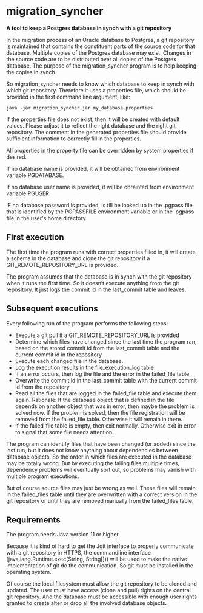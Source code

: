# migration_syncher
**A tool to keep a Postgres database in synch with a git repository**

In the migration process of an Oracle database to Postgres, a git repository is maintained that contains the constituent parts of the source code for that database. Multiple copies of the Postgres database may exist. Changes in the source code are to be distributed over all copies of the Postgres database. The purpose of the migration_syncher program is to help keeping the  copies in synch.

So migration_syncher needs to know which database to keep in synch with which git repository. Therefore it uses a properties file, which should be provided in the first command line argument, like:

```
java -jar migration_syncher.jar my_database.properties
```

If the properties file does not exist, then it will be created with default values. Please adjust it to reflect the right database and the right git repository. The comment in the generated properties file should provide sufficient information to correctly fill in the properties.

All properties in the property file can be overridden by system properties if desired.

If no database name is provided, it will be obtained from environment variable PGDATABASE.

If no database user name is provided, it will be obrainted from environment variable PGUSER.

IF no database password is provided, is till be looked up in the .pgpass file that is identified by the PGPASSFILE environment variable or in the .pgpass file in the user's home directory.
## First execution
The first time the program runs with correct properties filled in, it will create a schema in the database and clone the git repository if a GIT_REMOTE_REPOSITORY_URL is provided.

The program assumes that the database is in synch with the git repository when it runs the first time. So it doesn’t execute anything from the git repository. It just logs the commit id in the last_commit table and leaves.
## Subsequent executions
Every following run of the program performs the following steps:
* Execute a git pull if a GIT_REMOTE_REPOSITORY_URL is provided
* Determine which files have changed since the last time the program ran, based on the stored commit id from the last_commit table and the current commit id in the repository
* Execute each changed file in the database.
* Log the execution results in the file_execution_log table
* If an error occurs, then log the file and the error in the failed_file table.
* Overwrite the commit id in the last_commit table with the current commit id from the repository
* Read all the files that are logged in the failed_file table and execute them again.
Rationale: If the database object that is defined in the file depends on another object that was in error, then maybe the problem is solved now.
If the problem is solved, then the file registration will be removed from the failed_file table. Otherwise it will remain in there.
* If the failed_file table is empty, then exit normally. Otherwise exit in error to signal that some file needs attention.

The program can identify files that have been changed (or added) since the last run, but it does not know anything about dependencies between database objects. So the order in which files are executed in the database may be totally wrong. But by executing the failing files multiple times, dependency problems will eventually sort out, so problems may vanish with multiple program executions.

But of course source files may just be wrong as well. These files will remain in the failed_files table until they are overwritten with a correct version in the git repository or until they are removed manually from the failed_files table.
## Requirements
The program needs Java version 11 or higher.

Because it is kind of hard to get the Jgit interface to properly communicate with a git repository in HTTPS, the commandline interface (java.lang.Runtime.exec(String, String[])) will be used to make the native implementation of git do the communication. So git must be installed in the operating system.

Of course the local filesystem must allow the git repository to be cloned and updated. The user must have access (clone and pull) rights on the central git repository. And the database must be accessible with enough user rights granted to create alter or drop all the involved database objects.